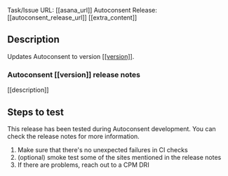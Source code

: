 Task/Issue URL: [[asana_url]]
Autoconsent Release: [[autoconsent_release_url]]
[[extra_content]]

## Description
Updates Autoconsent to version [[[version]]]([[autoconsent_release_url]]).

### Autoconsent [[version]] release notes
[[description]]

## Steps to test
This release has been tested during Autoconsent development. You can check the release notes for more information.
1. Make sure that there's no unexpected failures in CI checks
2. (optional) smoke test some of the sites mentioned in the release notes
3. If there are problems, reach out to a CPM DRI
